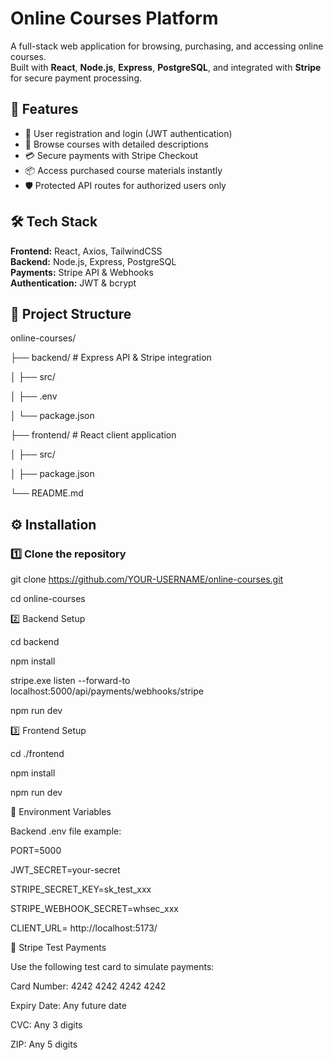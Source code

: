 # Online Courses Platform

A full-stack web application for browsing, purchasing, and accessing online courses.  
Built with **React**, **Node.js**, **Express**, **PostgreSQL**, and integrated with **Stripe** for secure payment processing.

## 🚀 Features
- 🔐 User registration and login (JWT authentication)
- 🎥 Browse courses with detailed descriptions
- 💳 Secure payments with Stripe Checkout
- 📦 Access purchased course materials instantly
- 🛡️ Protected API routes for authorized users only

## 🛠️ Tech Stack
**Frontend:** React, Axios, TailwindCSS  
**Backend:** Node.js, Express, PostgreSQL  
**Payments:** Stripe API & Webhooks  
**Authentication:** JWT & bcrypt

## 📂 Project Structure

online-courses/

├── backend/ # Express API & Stripe integration

│ ├── src/

│ ├── .env

│ └── package.json

├── frontend/ # React client application

│ ├── src/

│ ├── package.json

└── README.md


## ⚙️ Installation

### 1️⃣ Clone the repository

git clone https://github.com/YOUR-USERNAME/online-courses.git

cd online-courses

2️⃣ Backend Setup

cd backend

npm install

stripe.exe listen --forward-to localhost:5000/api/payments/webhooks/stripe

npm run dev

3️⃣ Frontend Setup

cd ./frontend

npm install

npm run dev

🔑 Environment Variables

Backend .env file example:

PORT=5000

JWT_SECRET=your-secret

STRIPE_SECRET_KEY=sk_test_xxx

STRIPE_WEBHOOK_SECRET=whsec_xxx

CLIENT_URL= http://localhost:5173/

🧪 Stripe Test Payments

Use the following test card to simulate payments:

Card Number: 4242 4242 4242 4242

Expiry Date: Any future date

CVC: Any 3 digits

ZIP: Any 5 digits
